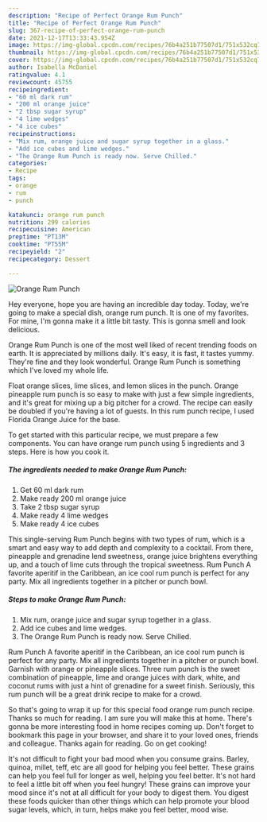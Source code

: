 ```yaml
---
description: "Recipe of Perfect Orange Rum Punch"
title: "Recipe of Perfect Orange Rum Punch"
slug: 367-recipe-of-perfect-orange-rum-punch
date: 2021-12-17T13:33:43.954Z
image: https://img-global.cpcdn.com/recipes/76b4a251b77507d1/751x532cq70/orange-rum-punch-recipe-main-photo.jpg
thumbnail: https://img-global.cpcdn.com/recipes/76b4a251b77507d1/751x532cq70/orange-rum-punch-recipe-main-photo.jpg
cover: https://img-global.cpcdn.com/recipes/76b4a251b77507d1/751x532cq70/orange-rum-punch-recipe-main-photo.jpg
author: Isabella McDaniel
ratingvalue: 4.1
reviewcount: 45755
recipeingredient:
- "60 ml dark rum"
- "200 ml orange juice"
- "2 tbsp sugar syrup"
- "4 lime wedges"
- "4 ice cubes"
recipeinstructions:
- "Mix rum, orange juice and sugar syrup together in a glass."
- "Add ice cubes and lime wedges."
- "The Orange Rum Punch is ready now. Serve Chilled."
categories:
- Recipe
tags:
- orange
- rum
- punch

katakunci: orange rum punch 
nutrition: 299 calories
recipecuisine: American
preptime: "PT13M"
cooktime: "PT55M"
recipeyield: "2"
recipecategory: Dessert

---
```



![Orange Rum Punch](https://img-global.cpcdn.com/recipes/76b4a251b77507d1/751x532cq70/orange-rum-punch-recipe-main-photo.jpg)

Hey everyone, hope you are having an incredible day today. Today, we're going to make a special dish, orange rum punch. It is one of my favorites. For mine, I'm gonna make it a little bit tasty. This is gonna smell and look delicious.

Orange Rum Punch is one of the most well liked of recent trending foods on earth. It is appreciated by millions daily. It's easy, it is fast, it tastes yummy. They're fine and they look wonderful. Orange Rum Punch is something which I've loved my whole life.

Float orange slices, lime slices, and lemon slices in the punch. Orange pineapple rum punch is so easy to make with just a few simple ingredients, and it&#39;s great for mixing up a big pitcher for a crowd. The recipe can easily be doubled if you&#39;re having a lot of guests. In this rum punch recipe, I used Florida Orange Juice for the base.


To get started with this particular recipe, we must prepare a few components. You can have orange rum punch using 5 ingredients and 3 steps. Here is how you cook it.

<!--inarticleads1-->

##### The ingredients needed to make Orange Rum Punch:

1. Get 60 ml dark rum
1. Make ready 200 ml orange juice
1. Take 2 tbsp sugar syrup
1. Make ready 4 lime wedges
1. Make ready 4 ice cubes


This single-serving Rum Punch begins with two types of rum, which is a smart and easy way to add depth and complexity to a cocktail. From there, pineapple and grenadine lend sweetness, orange juice brightens everything up, and a touch of lime cuts through the tropical sweetness. Rum Punch A favorite aperitif in the Caribbean, an ice cool rum punch is perfect for any party. Mix all ingredients together in a pitcher or punch bowl. 

<!--inarticleads2-->

##### Steps to make Orange Rum Punch:

1. Mix rum, orange juice and sugar syrup together in a glass.
1. Add ice cubes and lime wedges.
1. The Orange Rum Punch is ready now. Serve Chilled.


Rum Punch A favorite aperitif in the Caribbean, an ice cool rum punch is perfect for any party. Mix all ingredients together in a pitcher or punch bowl. Garnish with orange or pineapple slices. Three rum punch is the sweet combination of pineapple, lime and orange juices with dark, white, and coconut rums with just a hint of grenadine for a sweet finish. Seriously, this rum punch will be a great drink recipe to make for a crowd. 

So that's going to wrap it up for this special food orange rum punch recipe. Thanks so much for reading. I am sure you will make this at home. There's gonna be more interesting food in home recipes coming up. Don't forget to bookmark this page in your browser, and share it to your loved ones, friends and colleague. Thanks again for reading. Go on get cooking!

It's not difficult to fight your bad mood when you consume grains. Barley, quinoa, millet, teff, etc are all good for helping you feel better. These grains can help you feel full for longer as well, helping you feel better. It's not hard to feel a little bit off when you feel hungry! These grains can improve your mood since it's not at all difficult for your body to digest them. You digest these foods quicker than other things which can help promote your blood sugar levels, which, in turn, helps make you feel better, mood wise.

